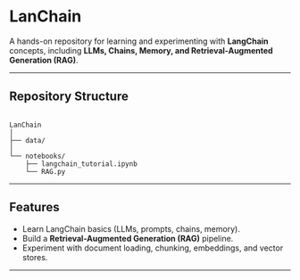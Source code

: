 # LanChain 

A hands-on repository for learning and experimenting with **LangChain** concepts, including **LLMs, Chains, Memory, and Retrieval-Augmented Generation (RAG)**.

---

##  Repository Structure
```

LanChain
│
├── data/  
│
└── notebooks/  
    ├── langchain_tutorial.ipynb  
    └── RAG.py
```

---

## Features
- Learn LangChain basics (LLMs, prompts, chains, memory).  
- Build a **Retrieval-Augmented Generation (RAG)** pipeline.  
- Experiment with document loading, chunking, embeddings, and vector stores.  

---





